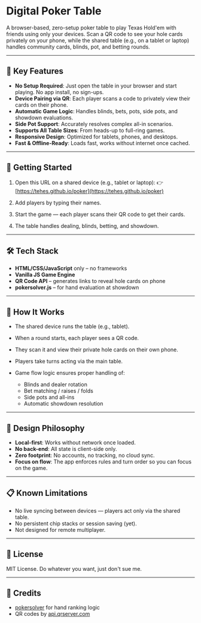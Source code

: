# Digital Poker Table

A browser-based, zero-setup poker table to play Texas Hold'em with friends using only your devices. Scan a QR code to see your hole cards privately on your phone, while the shared table (e.g., on a tablet or laptop) handles community cards, blinds, pot, and betting rounds.

---

## 🎯 Key Features

* **No Setup Required**: Just open the table in your browser and start playing. No app install, no sign-ups.
* **Device Pairing via QR**: Each player scans a code to privately view their cards on their phone.
* **Automatic Game Logic**: Handles blinds, bets, pots, side pots, and showdown evaluations.
* **Side Pot Support**: Accurately resolves complex all-in scenarios.
* **Supports All Table Sizes**: From heads-up to full-ring games.
* **Responsive Design**: Optimized for tablets, phones, and desktops.
* **Fast & Offline-Ready**: Loads fast, works without internet once cached.

---

## 🚀 Getting Started

1. Open this URL on a shared device (e.g., tablet or laptop):
   👉 [https://tehes.github.io/poker](https://tehes.github.io/poker)

2. Add players by typing their names.

3. Start the game — each player scans their QR code to get their cards.

4. The table handles dealing, blinds, betting, and showdown.

---

## 🛠️ Tech Stack

* **HTML/CSS/JavaScript** only – no frameworks
* **Vanilla JS Game Engine**
* **QR Code API** – generates links to reveal hole cards on phone
* **pokersolver.js** – for hand evaluation at showdown

---


## 🤖 How It Works

* The shared device runs the table (e.g., tablet).
* When a round starts, each player sees a QR code.
* They scan it and view their private hole cards on their own phone.
* Players take turns acting via the main table.
* Game flow logic ensures proper handling of:

  * Blinds and dealer rotation
  * Bet matching / raises / folds
  * Side pots and all-ins
  * Automatic showdown resolution

---

## 🧠 Design Philosophy

* **Local-first**: Works without network once loaded.
* **No back-end**: All state is client-side only.
* **Zero footprint**: No accounts, no tracking, no cloud sync.
* **Focus on flow**: The app enforces rules and turn order so you can focus on the game.

---

## 📋 Known Limitations

* No live syncing between devices — players act only via the shared table.
* No persistent chip stacks or session saving (yet).
* Not designed for remote multiplayer.

---


## 📄 License

MIT License. Do whatever you want, just don't sue me.

---

## 🙌 Credits

* [pokersolver](https://github.com/HandHQ/pokersolver) for hand ranking logic
* QR codes by [api.qrserver.com](https://goqr.me/api/)
